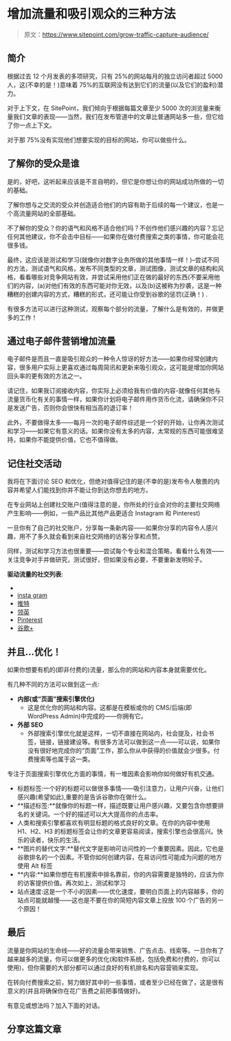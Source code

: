 # 增加流量和吸引观众的三种方法

> 原文：<https://www.sitepoint.com/grow-traffic-capture-audience/>

## **简介**

根据过去 12 个月发表的多项研究，只有 25%的网站每月的独立访问者超过 5000 人，这(不幸的是！)意味着 75%的互联网没有达到它们的流量(以及它们的盈利)潜力。

对于上下文，在 SitePoint，我们倾向于根据每篇文章至少 5000 次的浏览量来衡量我们文章的表现——当然，我们在发布管道中的文章比普通网站多一些，但它给了你一点上下文。

对于那 75%没有实现他们想要实现的目标的网站，你可以做些什么。

## **了解你的受众是谁**

是的，好吧，这听起来应该是不言自明的，但它是你想让你的网站成功所做的一切的基础。

了解你想与之交流的受众并创造适合他们的内容有助于后续的每一个建议，也是一个高流量网站的全部基础。

不了解你的受众？你的语气和风格不适合他们吗？不创作他们感兴趣的内容？忘记任何其他建议，你不会击中目标——如果你在做付费搜索之类的事情，你可能会花很多钱。

最终，这应该是测试和学习(就像你对数字业务所做的其他事情一样！)–尝试不同的方法，测试语气和风格，发布不同类型的文章，测试图像，测试文章的结构和风格，看看哪些对竞争网站有效，并尝试采用他们正在做的最好的东西(不要采用他们的内容，(a)对他们有效的东西可能对你无效，以及(b)这被称为抄袭，这是一种糟糕的创建内容的方式，糟糕的形式，还可能让你受到谷歌的惩罚(正确！) .

有很多方法可以进行这种测试，观察每个部分的流量，了解什么是有效的，并做更多的工作！

## **通过电子邮件营销增加流量**

电子邮件是而且一直是吸引观众的一种令人惊讶的好方法——如果你经常创建内容，很多用户实际上更喜欢通过每周简讯和更新来吸引观众，这可能是增加你网站回头率的更有效的方法之一。

请记住，如果我订阅接收内容，你实际上必须给我有价值的内容-就像任何其他与流量货币化有关的事情一样，如果你计划将电子邮件用作货币化流，请确保你不只是发送广告，否则你会很快有相当高的退订率！

此外，不要做得太多——每月一次的电子邮件综述是一个好的开始，让你再次测试和学习——如果它有意义的话。如果你没有太多的内容，太常规的东西可能很难坚持，如果你不能提供价值，它也不值得做。

## **记住社交活动**

我将在下面讨论 SEO 和优化，但绝对值得记住的是(不幸的是)发布令人敬畏的内容并希望人们能找到你并不能让你到达你想去的地方。

在专业网站上创建社交账户(值得注意的是，你所处的行业会对你的主要社交网络产生影响——例如，一些产品比其他产品更适合 Instagram 和 Pinterest)

一旦你有了自己的社交账户，分享每一条新内容——如果你分享的内容令人感兴趣，用不了多久就会看到来自社交网络的访客分享和点赞。

同样，测试和学习方法也很重要——尝试每个专业和混合策略，看看什么有效——关注竞争对手并做研究，测试很好，但如果没有必要，不要重新发明轮子。

**驱动流量的社交列表**:

*   [](http://facebook.com/)
*   [insta gram](http://instagram.com/)
*   [推特](http://twitter.com/)
*   [领英](http://linkedin.com/)
*   [Pinterest](http://pinterest.com/)
*   [谷歌+](http://plus.google.com/)

## 并且…优化！

如果你想要有机的(即非付费的)流量，那么你的网站和内容本身就需要优化。

有几种不同的方法可以做到这一点:

*   **内部(或“页面”搜索引擎优化)**
    *   这是优化你的网站和内容。这都是在模板或你的 CMS/后端(即 WordPress Admin)中完成的——你拥有它。
*   **外部 SEO**
    *   外部搜索引擎优化就是这样，一切不直接在网站内，社会提及，社会书签，链接，链接建设等。有很多方法可以做到这一点——可以说，如果你没有很好地完成你的“页面”工作，那么你从中获得的价值就会少很多。付费搜索等也属于这一类。

专注于页面搜索引擎优化方面的事情，有一堆因素会影响你如何做好有机交通。

*   标题标签:一个好的标题可以做很多事情——吸引注意力，让用户兴奋，让他们感兴趣(希望如此),重要的是告诉谷歌你在做什么。
*   **描述标签:**就像你的标题一样，描述既要让用户感兴趣，又要包含你想要排名的关键词。一个好的描述可以大大提高你的点击率。
*   人类和搜索引擎都喜欢有明显标题的格式良好的文章。在你的内容中使用 H1、H2、H3 的标题标签会让你的文章更容易阅读，搜索引擎也会很高兴。快乐的读者，快乐的生活。
*   **图片的替代文字:**替代文字是影响可访问性的一个重要因素。因此，它也是谷歌排名的一个因素。不管你如何创建内容，在易访问性可能成为问题的地方使用 Alt 标签
*   **内容:**如果你想在有机搜索中排名靠前，你的内容需要是独特的，应该为你的访客提供价值。再次如上，测试和学习
*   站点速度:这是一个不小的因素——优化速度，要明白页面上的内容越多，你的站点可能就越慢——这也是不要在你的简短内容文章上投放 100 个广告的另一个原因！

## **最后**

流量是你网站的生命线——好的流量会带来销售、广告点击、线索等。一旦你有了越来越多的流量，你可以做更多的优化(和软件系统，包括免费和付费的，你可以使用)，但你需要的大部分都可以通过良好的有机排名和内容营销来实现。

在转向付费搜索之前，努力做好其中的一些事情，或者至少已经在做了，这是很有意义的(并且将确保你在花广告费之前把事情做好)。

有意见或想法吗？加入下面的对话。

## 分享这篇文章